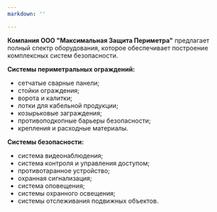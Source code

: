 ```yaml
---
markdown: ''

---
```

**Компания ООО "Максимальная Защита Периметра"** предлагает полный спектр оборудования, которое обеспечивает построение комплексных систем безопасности.

**Системы периметральных ограждений:**

* сетчатые сварные панели;
* стойки ограждения;
* ворота и калитки;
* лотки для кабельной продукции;
* козырьковые заграждения;
* противоподкопные барьеры безопасности;
* крепления и расходные материалы.

**Системы безопасности:**

* система видеонаблюдения;
* система контроля и управления доступом;
* противотаранное устройство;
* охранная сигнализация;
* система оповещения;
* системы охранного освещения;
* системы отслеживания подвижных объектов.